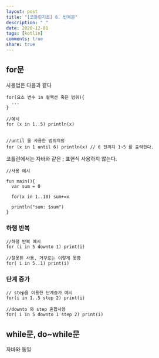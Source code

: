 ```yaml
---
layout: post
title: "[코틀린기초] 6. 반복문"
description: " "
date: 2020-12-01
tags: [kotlin]
comments: true
share: true
--- 
```


## for문  

사용법은 다음과 같다  

```
for(요소 변수 in 컬렉션 혹은 범위){
  ...
}

//예시
for (x in 1..5) println(x)


//until 을 사용한 범위지정
for (x in 1 until 6) println(x) // 6 전까지 1~5 를 출력한다.
```

코틀린에서는 자바와 같은 ; 표현식 사용하지 않는다.  

```
//사용 예시

fun main(){
  var sum = 0
  
  for(x in 1..10) sum+=x
  
  println("sum: $sum")
}
```

### 하행 반복

```
//하행 반복 예시
for (i in 5 downto 1) print(i)

//잘못된 사용, 거꾸로는 이렇게 못함
for( i in 5..1) print(i)
```

### 단계 증가

```
// step을 이용한 단계증가 예시
for(i in 1..5 step 2) print(i)

//downto 와 step 혼합사용
for( i in 5 downto 1 step 2) print(i)
```

## while문, do~while문  

자바와 동일  



